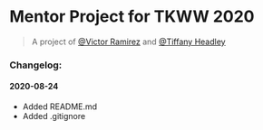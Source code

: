 # Mentor Project for TKWW 2020

> A project of [@Victor Ramirez](#) and [@Tiffany Headley](#)

### Changelog:
#### 2020-08-24
- Added README.md
- Added .gitignore